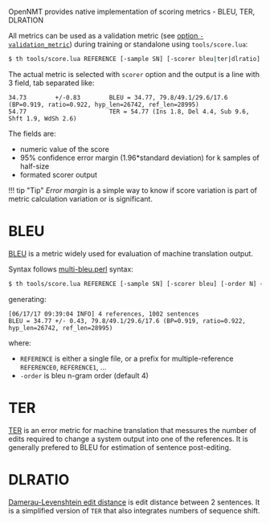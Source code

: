 OpenNMT provides native implementation of scoring metrics - BLEU, TER, DLRATION

All metrics can be used as a validation metric (see [option `-validation_metric`](../options/train/#trainer-options)) during training or standalone using `tools/score.lua`:

```bash
$ th tools/score.lua REFERENCE [-sample SN] [-scorer bleu|ter|dlratio] PARAMS < OUT
```

The actual metric is selected with `scorer` option and the output is a line with 3 field, tab separated like:

```
34.73        +/-0.83        BLEU = 34.77, 79.8/49.1/29.6/17.6 (BP=0.919, ratio=0.922, hyp_len=26742, ref_len=28995)
54.77                       TER = 54.77 (Ins 1.8, Del 4.4, Sub 9.6, Shft 1.9, WdSh 2.6)
```

The fields are:

* numeric value of the score
* 95% confidence error margin (1.96*standard deviation) for k samples of half-size
* formated scorer output

!!! tip "Tip"
    *Error margin* is a simple way to know if score variation is part of metric calculation variation or is significant.

# BLEU

[BLEU](https://en.wikipedia.org/wiki/BLEU) is a metric widely used for evaluation of machine translation output.

Syntax follows [multi-bleu.perl](https://github.com/moses-smt/mosesdecoder/blob/master/scripts/generic/multi-bleu.perl) syntax:

```bash
$ th tools/score.lua REFERENCE [-sample SN] [-scorer bleu] [-order N] < OUT
```

generating:
```log
[06/17/17 09:39:04 INFO] 4 references, 1002 sentences
BLEU = 34.77 +/- 0.43, 79.8/49.1/29.6/17.6 (BP=0.919, ratio=0.922, hyp_len=26742, ref_len=28995)
```

where:

* `REFERENCE` is either a single file, or a prefix for multiple-reference `REFERENCE0`, `REFERENCE1`, ...
* `-order` is bleu n-gram order (default 4)

# TER

[TER](http://www.cs.umd.edu/~snover/tercom/) is an error metric for machine translation that messures the number of edits required to change a system output into one of the references. It is generally prefered to BLEU for estimation of sentence post-editing.

# DLRATIO

[Damerau-Levenshtein edit distance](https://en.wikipedia.org/wiki/Damerau–Levenshtein_distance) is edit distance between 2 sentences. It is a simplified version of `TER` that also integrates numbers of sequence shift.





